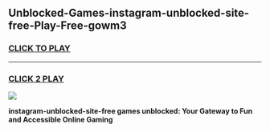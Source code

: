 
## Unblocked-Games-instagram-unblocked-site-free-Play-Free-gowm3
<h3>
<a href="https://premium76.site?title=instagram-unblocked-site-free&ref=20M">CLICK TO PLAY</a></h3>
<hr>

<h3>
<a href="https://premium76.site?title=instagram-unblocked-site-free&ref=20M">CLICK 2 PLAY</a>
  
</h3>

<a href="https://premium76.site?title=instagram-unblocked-site-free&ref=19M"><img src="https://clearcache.store/games.png"></a>


**instagram-unblocked-site-free games unblocked: Your Gateway to Fun and Accessible Online Gaming**
